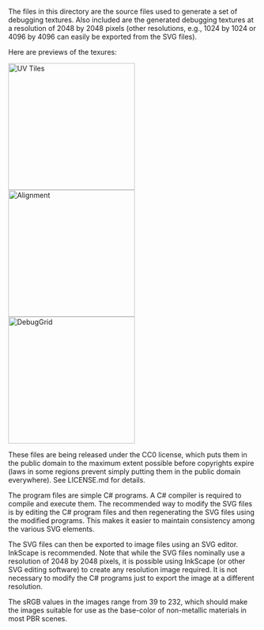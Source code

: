 The files in this directory are the source files used to generate a set of
debugging textures. Also included are the generated debugging textures at a
resolution of 2048 by 2048 pixels (other resolutions, e.g., 1024 by 1024 or
4096 by 4096 can easily be exported from the SVG files).

Here are previews of the texures:

<img src="tex_DebugUVTiles.png" alt="UV Tiles" width="256"/>
<img src="tex_DebugAlignment.png" alt="Alignment" width="256"/>
<img src="tex_DebugGrid.png" alt="DebugGrid" width="256"/>

These files are being released under the CC0 license, which puts them in the
public domain to the maximum extent possible before copyrights expire (laws in
some regions prevent simply putting them in the public domain everywhere). See
LICENSE.md for details.

The program files are simple C# programs. A C# compiler is required to compile
and execute them. The recommended way to modify the SVG files is by editing the
C# program files and then regenerating the SVG files using the modified
programs. This makes it easier to maintain consistency among the various SVG
elements.

The SVG files can then be exported to image files using an SVG editor. InkScape
is recommended. Note that while the SVG files nominally use a resolution of 2048
by 2048 pixels, it is possible using InkScape (or other SVG editing software) to
create any resolution image required. It is not necessary to modify the C#
programs just to export the image at a different resolution.

The sRGB values in the images range from 39 to 232, which should make the images
suitable for use as the base-color of non-metallic materials in most PBR scenes.
